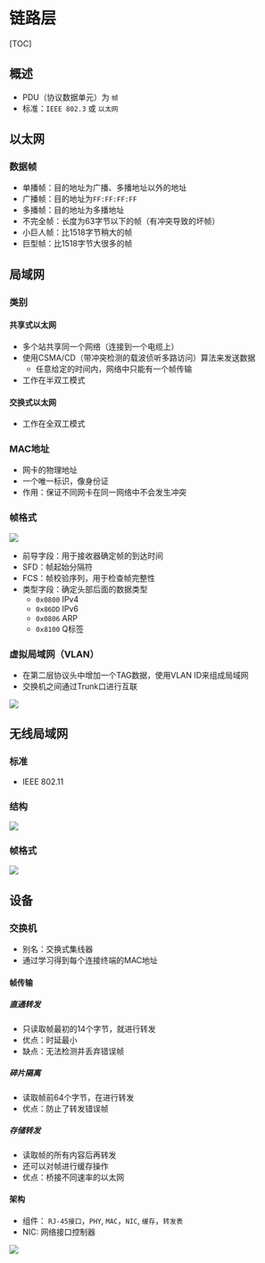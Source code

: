 

# 链路层

[TOC]



## 概述

* PDU（协议数据单元）为 `帧`
* 标准：`IEEE 802.3` 或 `以太网`



## 以太网

### 数据帧
* 单播帧：目的地址为广播、多播地址以外的地址
* 广播帧：目的地址为`FF:FF:FF:FF`
* 多播帧：目的地址为多播地址
* 不完全帧：长度为63字节以下的帧（有冲突导致的坏帧）
* 小巨人帧：比1518字节稍大的帧
* 巨型帧：比1518字节大很多的帧


## 局域网


### 类别

#### 共享式以太网
* 多个站共享同一个网络（连接到一个电缆上）
* 使用CSMA/CD（带冲突检测的载波侦听多路访问）算法来发送数据
    * 任意给定的时间内，网络中只能有一个帧传输
* 工作在半双工模式

#### 交换式以太网
* 工作在全双工模式




### MAC地址
* 网卡的物理地址
* 一个唯一标识，像身份证
* 作用：保证不同网卡在同一网络中不会发生冲突



### 帧格式

![](http://picbed.cc12703.com/20230128005759.png)

* 前导字段：用于接收器确定帧的到达时间
* SFD：帧起始分隔符
* FCS：帧校验序列，用于检查帧完整性
* 类型字段：确定头部后面的数据类型
    * `0x0800` IPv4
    * `0x86DD` IPv6
    * `0x0806` ARP
    * `0x8100` Q标签


### 虚拟局域网（VLAN）

* 在第二层协议头中增加一个TAG数据，使用VLAN ID来组成局域网
* 交换机之间通过Trunk口进行互联

![](http://picbed.cc12703.com/20230120124827.png)



## 无线局域网

### 标准
* IEEE 802.11


### 结构

![](http://picbed.cc12703.com/20230129004751.png)


### 帧格式

![](http://picbed.cc12703.com/20230129004852.png)




## 设备


### 交换机
* 别名：交换式集线器
* 通过学习得到每个连接终端的MAC地址

#### 帧传输

##### 直通转发
* 只读取帧最初的14个字节，就进行转发
* 优点：时延最小
* 缺点：无法检测并丢弃错误帧

##### 碎片隔离
* 读取帧前64个字节，在进行转发
* 优点：防止了转发错误帧

##### 存储转发
* 读取帧的所有内容后再转发
* 还可以对帧进行缓存操作
* 优点：桥接不同速率的以太网


#### 架构

* 组件： `RJ-45接口`，`PHY`, `MAC`，`NIC`, `缓存`，`转发表`
* NIC: 网络接口控制器

![](http://picbed.cc12703.com/20240908233013.png)